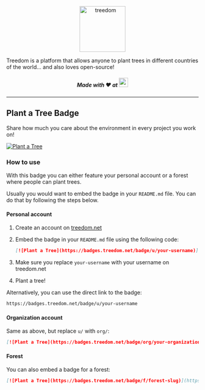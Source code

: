 <p  align="center">
 <a href="https://treedom.net"><img src="https://i.ibb.co/QfYVtP5/Treedom-logo.png" height="120" alt="treedom" border="0" /></a>
</p>

Treedom is a platform that allows anyone to plant trees in different countries of the world... and also loves open-source!

<h5 align="center">
Made with ❤️ at <a href="https://treedom.net"><img src="https://i.ibb.co/QfYVtP5/Treedom-logo.png" height="24" alt="opal" border="0" /></a>
</h5>

---

## Plant a Tree Badge

Share how much you care about the environment in every project you work on!

[![Plant a Tree](https://badges.treedom.net/badge/f/treedom-open-source)](https://www.treedom.net/it/organization/treedom/event/treedom-open-source)

### How to use

With this badge you can either feature your personal account or a forest where people can plant trees.

Usually you would want to embed the badge in your `README.md` file. You can do that by following the steps below.

#### Personal account
1. Create an account on [treedom.net](https://treedom.net)
1. Embed the badge in your `README.md` file using the following code:

    ```md
    [![Plant a Tree](https://badges.treedom.net/badge/u/your-username)](https://treedom.net/your-username)
    ```

1. Make sure you replace `your-username` with your username on treedom.net
1. Plant a tree!

Alternatively, you can use the direct link to the badge:

```md
https://badges.treedom.net/badge/u/your-username
```

#### Organization account

Same as above, but replace `u/` with `org/`:

```md
[![Plant a Tree](https://badges.treedom.net/badge/org/your-organization)](https://treedom.net/your-organization)
```

#### Forest

You can also embed a badge for a forest:

```md
[![Plant a Tree](https://badges.treedom.net/badge/f/forest-slug)](https://treedom.net/forest/forest-slug)
```
